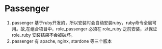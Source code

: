 # Passenger 

1. passenger 基于ruby开发的，所以安装时会自动安装ruby，ruby命令全局可用。故,在组合项目中，role_passenger 必须在 role_ruby 之前安装，以保证 role_ruby 安装结果不会被破坏。
2. passenger 有 apache, nginx, stardone 等三个版本
